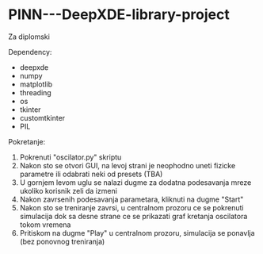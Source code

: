 # PINN---DeepXDE-library-project
Za diplomski

Dependency:
- deepxde
- numpy
- matplotlib
- threading
- os
- tkinter
- customtkinter
- PIL
	
Pokretanje:
1. Pokrenuti "oscilator.py" skriptu
2. Nakon sto se otvori GUI, na levoj strani je neophodno uneti fizicke parametre ili odabrati neki od presets (TBA)
3. U gornjem levom uglu se nalazi dugme za dodatna podesavanja mreze ukoliko korisnik zeli da izmeni
4. Nakon zavrsenih podesavanja parametara, kliknuti na dugme "Start"
5. Nakon sto se treniranje zavrsi, u centralnom prozoru ce se pokrenuti simulacija dok sa desne strane ce se prikazati graf kretanja oscilatora tokom vremena
6. Pritiskom na dugme "Play" u centralnom prozoru, simulacija se ponavlja (bez ponovnog treniranja)
